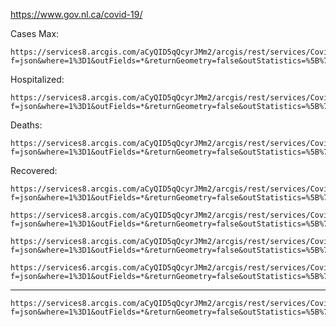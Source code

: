 
https://www.gov.nl.ca/covid-19/

Cases Max:

    https://services8.arcgis.com/aCyQID5qQcyrJMm2/arcgis/rest/services/Covid19_ProvPublic/FeatureServer/0/query?f=json&where=1%3D1&outFields=*&returnGeometry=false&outStatistics=%5B%7B%22onStatisticField%22%3A%22total_cases%22%2C%22outStatisticFieldName%22%3A%22total_cases_max%22%2C%22statisticType%22%3A%22max%22%7D%5D


Hospitalized:

    https://services8.arcgis.com/aCyQID5qQcyrJMm2/arcgis/rest/services/Covid19_ProvPublic/FeatureServer/0/query?f=json&where=1%3D1&outFields=*&returnGeometry=false&outStatistics=%5B%7B%22onStatisticField%22%3A%22total_hospitalized%22%2C%22outStatisticFieldName%22%3A%22total_hospitalized_max%22%2C%22statisticType%22%3A%22max%22%7D%5D

Deaths:

    https://services8.arcgis.com/aCyQID5qQcyrJMm2/arcgis/rest/services/Covid19_ProvPublic/FeatureServer/0/query?f=json&where=1%3D1&outFields=*&returnGeometry=false&outStatistics=%5B%7B%22onStatisticField%22%3A%22total_deaths%22%2C%22outStatisticFieldName%22%3A%22total_deaths_max%22%2C%22statisticType%22%3A%22max%22%7D%5D

Recovered:

    https://services8.arcgis.com/aCyQID5qQcyrJMm2/arcgis/rest/services/Covid19_ProvPublic/FeatureServer/0/query?f=json&where=1%3D1&outFields=*&returnGeometry=false&outStatistics=%5B%7B%22onStatisticField%22%3A%22total_recovered%22%2C%22outStatisticFieldName%22%3A%22total_recovered_max%22%2C%22statisticType%22%3A%22max%22%7D%5D

    https://services8.arcgis.com/aCyQID5qQcyrJMm2/arcgis/rest/services/Covid19_ProvPublic/FeatureServer/0/query?f=json&where=1%3D1&outFields=*&returnGeometry=false&outStatistics=%5B%7B%22onStatisticField%22%3A%22total_deaths%22%2C%22outStatisticFieldName%22%3A%22total_deaths_max%22%2C%22statisticType%22%3A%22max%22%7D%5D

    https://services8.arcgis.com/aCyQID5qQcyrJMm2/arcgis/rest/services/Covid19_ProvPublic/FeatureServer/0/query?f=json&where=1%3D1&outFields=*&returnGeometry=false&outStatistics=%5B%7B%22onStatisticField%22%3A%22total_tests_delivered%22%2C%22outStatisticFieldName%22%3A%22total_tests_delivered_max%22%2C%22statisticType%22%3A%22max%22%7D%5D

    https://services6.arcgis.com/aCyQID5qQcyrJMm2/arcgis/rest/services/Covid19_ProvPublic/FeatureServer/0/query?f=json&where=1%3D1&outFields=*&returnGeometry=false&outStatistics=%5B%7B%22onStatisticField%22%3A%22date_of_update%22%2C%22outStatisticFieldName%22%3A%22date_of_update_max%22%2C%22statisticType%22%3A%22max%22%7D%5D


----
    https://services8.arcgis.com/aCyQID5qQcyrJMm2/arcgis/rest/services/Covid19_ProvPublic/FeatureServer/0/query?f=json&where=1%3D1&outFields=*&returnGeometry=false&outStatistics=%5B%7B%22onStatisticField%22%3A%22total_deaths%22%2C%22outStatisticFieldName%22%3A%22total_deaths_max%22%2C%22statisticType%22%3A%22max%22%7D%5D&outStatistics=%5B%7B%22onStatisticField%22%3A%22total_recovered%22%2C%22outStatisticFieldName%22%3A%22total_recovered_max%22%2C%22statisticType%22%3A%22max%22%7D%5D
